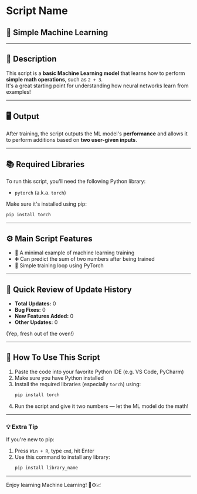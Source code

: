 # Script Name
## 🧠 Simple Machine Learning

---

## 📄 Description
This script is a **basic Machine Learning model** that learns how to perform **simple math operations**, such as `2 + 3`.  
It's a great starting point for understanding how neural networks learn from examples!

---

## 🖥️ Output
After training, the script outputs the ML model's **performance** and allows it to perform additions based on **two user-given inputs**.

---

## 📚 Required Libraries
To run this script, you'll need the following Python library:
- `pytorch` (a.k.a. `torch`)

Make sure it's installed using pip:
```bash
pip install torch
```

---

## ⚙️ Main Script Features
- 🧪 A minimal example of machine learning training
- ➕ Can predict the sum of two numbers after being trained
- 🔁 Simple training loop using PyTorch

---

## 📝 Quick Review of Update History
- **Total Updates:** 0  
- **Bug Fixes:** 0  
- **New Features Added:** 0  
- **Other Updates:** 0  

(Yep, fresh out of the oven!)

---

## 🚀 How To Use This Script
1. Paste the code into your favorite Python IDE (e.g. VS Code, PyCharm)
2. Make sure you have Python installed
3. Install the required libraries (especially `torch`) using:
   ```bash
   pip install torch
   ```
4. Run the script and give it two numbers — let the ML model do the math!

---

### 💡 Extra Tip
If you're new to pip:
1. Press `Win + R`, type `cmd`, hit Enter
2. Use this command to install any library:
   ```bash
   pip install library_name
   ```

---

Enjoy learning Machine Learning! 🧠⚙️📈
